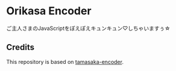 # Orikasa Encoder
ご主人さまのJavaScriptをぽえぽえキュンキュン♡しちゃいますぅ☆

## Credits
This repository is based on [tamasaka-encoder](https://github.com/tamasakamakoto/tamasaka-encoder).